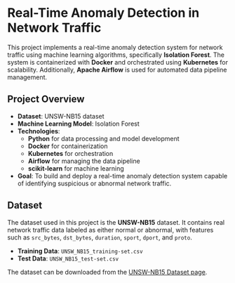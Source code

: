 # Real-Time Anomaly Detection in Network Traffic

This project implements a real-time anomaly detection system for network traffic using machine learning algorithms, specifically **Isolation Forest**. The system is containerized with **Docker** and orchestrated using **Kubernetes** for scalability. Additionally, **Apache Airflow** is used for automated data pipeline management.

## Project Overview

- **Dataset**: UNSW-NB15 dataset
- **Machine Learning Model**: Isolation Forest
- **Technologies**:
  - **Python** for data processing and model development
  - **Docker** for containerization
  - **Kubernetes** for orchestration
  - **Airflow** for managing the data pipeline
  - **scikit-learn** for machine learning
- **Goal**: To build and deploy a real-time anomaly detection system capable of identifying suspicious or abnormal network traffic.

## Dataset

The dataset used in this project is the **UNSW-NB15** dataset. It contains real network traffic data labeled as either normal or abnormal, with features such as `src_bytes`, `dst_bytes`, `duration`, `sport`, `dport`, and `proto`.

- **Training Data**: `UNSW_NB15_training-set.csv`
- **Test Data**: `UNSW_NB15_test-set.csv`

The dataset can be downloaded from the [UNSW-NB15 Dataset page](https://www.unsw.edu.au/engineering/our-research/research-groups/cybersecurity/unsw-cyber-security/unsw-nb15-dataset).
